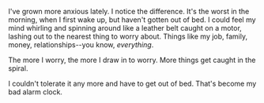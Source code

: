 I've grown more anxious lately. I notice the difference. It's the worst in the morning, when I first wake up, but haven't gotten out of bed. I could feel my mind whirling and spinning around like a leather belt caught on a motor, lashing out to the nearest thing to worry about. Things like my job, family, money, relationships--you know, *everything*.

The more I worry, the more I draw in to worry. More things get caught in the spiral.

I couldn't tolerate it any more and have to get out of bed. That's become my bad alarm clock.
